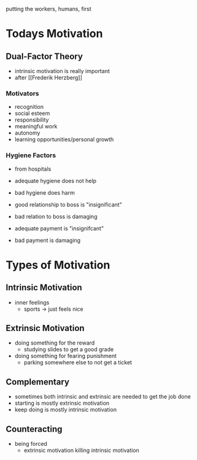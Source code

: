 putting the workers, humans, first

# Todays Motivation
## Dual-Factor Theory

- intrinsic motivation is really important
- after [[Frederik Herzberg]]
### Motivators
- recognition
- social esteem
- responsibility
- meaningful work
- autonomy
- learning opportunities/personal growth
### Hygiene Factors
- from hospitals
- adequate hygiene does not help
- bad hygiene does harm

- good relationship to boss is "insignificant"
- bad relation to boss is damaging

- adequate payment is "insignifcant"
- bad payment is damaging
# Types of Motivation

## Intrinsic Motivation
- inner feelings
	- sports -> just feels nice

## Extrinsic Motivation
- doing something for the reward
	- studying slides to get a good grade
- doing something for fearing punishment
	- parking somewhere else to not get a ticket

## Complementary
- sometimes both intrinsic and extrinsic are needed to get the job done
- starting is mostly extrinsic motivation
- keep doing is mostly intrinsic motivation

## Counteracting
- being forced
	- extrinsic motivation killing intrinsic motivation
